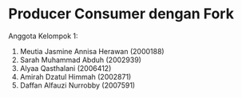 # Producer Consumer dengan Fork

Anggota Kelompok 1:
1. Meutia Jasmine Annisa Herawan (2000188)
2. Sarah Muhammad Abduh (2002939)
3. Alyaa Qasthalani (2006412)
4. Amirah Dzatul Himmah (2002871)
5. Daffan Alfauzi Nurrobby (2007591)
